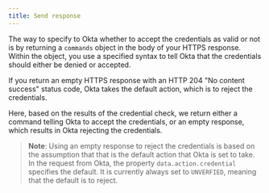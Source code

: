 ```yaml
---
title: Send response
---
```


The way to specify to Okta whether to accept the credentials as valid or not is by returning a `commands` object in the body of your HTTPS response. Within the object, you use a specified syntax to tell Okta that the credentials should either be denied or accepted.

If you return an empty HTTPS response with an HTTP 204 "No content success" status code,  Okta takes the default action, which is to reject the credentials.

Here, based on the results of the credential check, we return either a command telling Okta to accept the credentials, or an empty response, which results in Okta rejecting the credentials.

<StackSelector snippet="send-response"/>

>**Note**: Using an empty response to reject the credentials is based on the assumption that that is the default action that Okta is set to take. In the request from Okta, the property `data.action.credential` specifies the default. It is currently always set to `UNVERFIED`, meaning that the default is to reject.



<NextSectionLink/>

